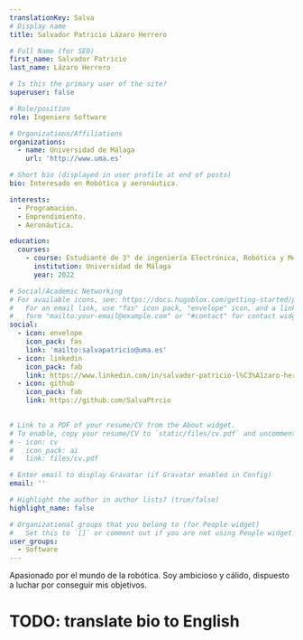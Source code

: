 ```yaml
---
translationKey: Salva
# Display name
title: Salvador Patricio Lázaro Herrero

# Full Name (for SEO)
first_name: Salvador Patricio
last_name: Lázaro Herrero

# Is this the primary user of the site?
superuser: false

# Role/position
role: Ingeniero Software

# Organizations/Affiliations
organizations:
  - name: Universidad de Málaga
    url: 'http://www.uma.es'

# Short bio (displayed in user profile at end of posts)
bio: Interesado en Robótica y aeronáutica.

interests:
  - Programación.
  - Emprendimiento.
  - Aeronáutica.

education:
  courses:
    - course: Estudiante de 3° de ingeniería Electrónica, Robótica y Mecatrónica
      institution: Universidad de Málaga
      year: 2022

# Social/Academic Networking
# For available icons, see: https://docs.hugoblox.com/getting-started/page-builder/#icons
#   For an email link, use "fas" icon pack, "envelope" icon, and a link in the
#   form "mailto:your-email@example.com" or "#contact" for contact widget.
social:
  - icon: envelope
    icon_pack: fas
    link: 'mailto:salvapatricio@uma.es'
  - icon: linkedin
    icon_pack: fab
    link: https://www.linkedin.com/in/salvador-patricio-l%C3%A1zaro-herrero-49836b321?utm_source=share&utm_campaign=share_via&utm_content=profile&utm_medium=android_app
  - icon: github
    icon_pack: fab
    link: https://github.com/SalvaPtrcio

    
# Link to a PDF of your resume/CV from the About widget.
# To enable, copy your resume/CV to `static/files/cv.pdf` and uncomment the lines below.
# - icon: cv
#   icon_pack: ai
#   link: files/cv.pdf

# Enter email to display Gravatar (if Gravatar enabled in Config)
email: ''

# Highlight the author in author lists? (true/false)
highlight_name: false

# Organizational groups that you belong to (for People widget)
#   Set this to `[]` or comment out if you are not using People widget.
user_groups:
  - Software
---
```


Apasionado por el mundo de la robótica. Soy ambicioso y cálido, dispuesto a luchar por conseguir mis objetivos.

# TODO: translate bio to English
